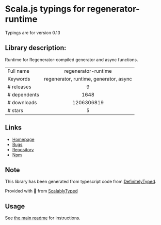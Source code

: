 
# Scala.js typings for regenerator-runtime

Typings are for version 0.13

## Library description:
Runtime for Regenerator-compiled generator and async functions.

|                    |                 |
| ------------------ | :-------------: |
| Full name          | regenerator-runtime |
| Keywords           | regenerator, runtime, generator, async |
| # releases         | 9 |
| # dependents       | 1648 |
| # downloads        | 1206306819 |
| # stars            | 5 |

## Links
- [Homepage](https://github.com/facebook/regenerator#readme)
- [Bugs](https://github.com/facebook/regenerator/issues)
- [Repository](https://github.com/facebook/regenerator)
- [Npm](https://www.npmjs.com/package/regenerator-runtime)
    


## Note
This library has been generated from typescript code from [DefinitelyTyped](https://definitelytyped.org).

Provided with :purple_heart: from [ScalablyTyped](https://github.com/oyvindberg/ScalablyTyped)

## Usage
See [the main readme](../../readme.md) for instructions.


